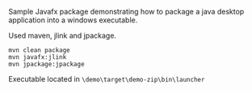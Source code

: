 Sample Javafx package demonstrating how to package a java desktop application into a windows executable.   

Used maven, jlink and jpackage.  
```
mvn clean package
mvn javafx:jlink
mvn jpackage:jpackage
```

Executable located in ```\demo\target\demo-zip\bin\launcher```